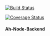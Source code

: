 [![Build Status](https://travis-ci.org/Philipotieno/Ah-Node-Backend.svg?branch=setup-project-environment-168196418)](https://travis-ci.org/Philipotieno/Ah-Node-Backend)

[![Coverage Status](https://coveralls.io/repos/github/Philipotieno/Ah-Node-Backend/badge.svg?branch=develop)](https://coveralls.io/github/Philipotieno/Ah-Node-Backend?branch=setup-project-environment-168196418)

#### Ah-Node-Backend